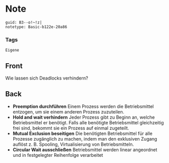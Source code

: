 # Note
```
guid: B3--o!~!z|
notetype: Basic-b122e-20a86
```

### Tags
```
Eigene
```

## Front
Wie lassen sich Deadlocks verhindern?

## Back
<ul>
  <li><strong>Preemption durchführen</strong> Einem Prozess werden
  die Betriebsmittel entzogen, um sie einem anderen Prozess
  zuzuteilen.
  <li><strong>Hold and wait verhindern</strong> Jeder Prozess gibt
  zu Beginn an, welche Betriebsmittel er benötigt. Falls alle
  benötigte Betriebsmittel gleichzeitig frei sind, bekommt sie ein
  Prozess auf einmal zugeteilt.
  <li><strong>Mutual Exclusion beseitigen</strong> Die benötigten
  Betriebsmittel für alle Prozesse zugänglich zu machen, indem man
  den exklusiven Zugang auflöst z. B. Spooling, Virtualisierung von
  Betriebsmitteln.
  <li><strong>Circular Wait ausschließen</strong> Betriebsmittel
  werden linear angeordnet und in festgelegter Reihenfolge
  verarbeitet
</ul>
